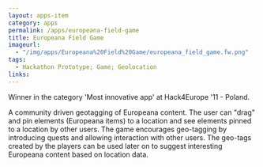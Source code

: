 ```yaml
---
layout: apps-item
category: apps
permalink: /apps/europeana-field-game
title: Europeana Field Game
imageurl:
  - "/img/apps/Europeana%20Field%20Game/europeana_field_game.fw.png"
tags:
  - Hackathon Prototype; Game; Geolocation
links:
---
```


Winner in the category 'Most innovative app' at Hack4Europe '11 - Poland.

A community driven geotagging of Europeana content. The user can "drag" and pin elements (Europeana items) to a location and see elements pinned to a location by other users. The game encourages geo-tagging by introducing quests and allowing interaction with other users. The geo-tags created by the players can be used later on to suggest interesting Europeana content based on location data.


